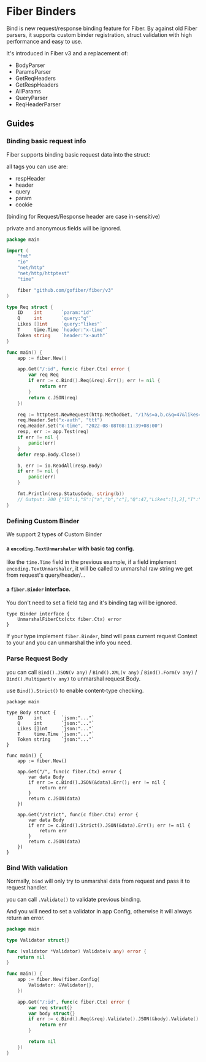 # Fiber Binders

Bind is new request/response binding feature for Fiber.
By against old Fiber parsers, it supports custom binder registration,
struct validation with high performance and easy to use.

It's introduced in Fiber v3 and a replacement of:

- BodyParser
- ParamsParser
- GetReqHeaders
- GetRespHeaders
- AllParams
- QueryParser
- ReqHeaderParser

## Guides

### Binding basic request info

Fiber supports binding basic request data into the struct:

all tags you can use are:

- respHeader
- header
- query
- param
- cookie

(binding for Request/Response header are case in-sensitive)

private and anonymous fields will be ignored.

```go
package main

import (
	"fmt"
	"io"
	"net/http"
	"net/http/httptest"
	"time"

	fiber "github.com/gofiber/fiber/v3"
)

type Req struct {
	ID    int       `param:"id"`
	Q     int       `query:"q"`
	Likes []int     `query:"likes"`
	T     time.Time `header:"x-time"`
	Token string    `header:"x-auth"`
}

func main() {
	app := fiber.New()

	app.Get("/:id", func(c fiber.Ctx) error {
		var req Req
		if err := c.Bind().Req(&req).Err(); err != nil {
			return err
		}
		return c.JSON(req)
	})

	req := httptest.NewRequest(http.MethodGet, "/1?&s=a,b,c&q=47&likes=1&likes=2", http.NoBody)
	req.Header.Set("x-auth", "ttt")
	req.Header.Set("x-time", "2022-08-08T08:11:39+08:00")
	resp, err := app.Test(req)
	if err != nil {
		panic(err)
	}
	defer resp.Body.Close()

	b, err := io.ReadAll(resp.Body)
	if err != nil {
		panic(err)
	}

	fmt.Println(resp.StatusCode, string(b))
	// Output: 200 {"ID":1,"S":["a","b","c"],"Q":47,"Likes":[1,2],"T":"2022-08-08T08:11:39+08:00","Token":"ttt"}
}

```

### Defining Custom Binder

We support 2 types of Custom Binder

#### a `encoding.TextUnmarshaler` with basic tag config.

like the `time.Time` field in the previous example, if a field implement `encoding.TextUnmarshaler`, it will be called
to
unmarshal raw string we get from request's query/header/...

#### a `fiber.Binder` interface.

You don't need to set a field tag and it's binding tag will be ignored.

```
type Binder interface {
    UnmarshalFiberCtx(ctx fiber.Ctx) error
}
```

If your type implement `fiber.Binder`, bind will pass current request Context to your and you can unmarshal the info
you need.

### Parse Request Body

you can call `Bind().JSON(v any)` / `Bind().XML(v any)` / `Bind().Form(v any)` / `Bind().Multipart(v any)` 
to unmarshal request Body.

use `Bind().Strict()` to enable content-type checking.

```golang
package main

type Body struct {
	ID    int       `json:"..."`
	Q     int       `json:"..."`
	Likes []int     `json:"..."`
	T     time.Time `json:"..."`
	Token string    `json:"..."`
}

func main() {
	app := fiber.New()

	app.Get("/", func(c fiber.Ctx) error {
		var data Body
		if err := c.Bind().JSON(&data).Err(); err != nil {
			return err
		}
		return c.JSON(data)
	})

	app.Get("/strict", func(c fiber.Ctx) error {
		var data Body
		if err := c.Bind().Strict().JSON(&data).Err(); err != nil {
			return err
		}
		return c.JSON(data)
	})
}
```

### Bind With validation

Normally, `bind` will only try to unmarshal data from request and pass it to request handler.

you can call `.Validate()` to validate previous binding.

And you will need to set a validator in app Config, otherwise it will always return an error.

```go
package main

type Validator struct{}

func (validator *Validator) Validate(v any) error {
	return nil
}

func main() {
	app := fiber.New(fiber.Config{
		Validator: &Validator{},
	})

	app.Get("/:id", func(c fiber.Ctx) error {
		var req struct{}
		var body struct{}
		if err := c.Bind().Req(&req).Validate().JSON(&body).Validate().Err(); err != nil {
			return err
		}

		return nil
	})
}
```

